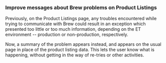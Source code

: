 ### Improve messages about Brew problems on Product Listings

Previously, on the Product Listings page, any troubles encountered
while trying to communicate with Brew could result in an
exception which presented too little or too much information,
depending on the ET environment -- production or non-production,
respectively.

Now, a summary of the problem appears instead, and appears
on the usual page in place of the product listing data.
This lets the user know what is happening, without getting
in the way of re-tries or other activities.

